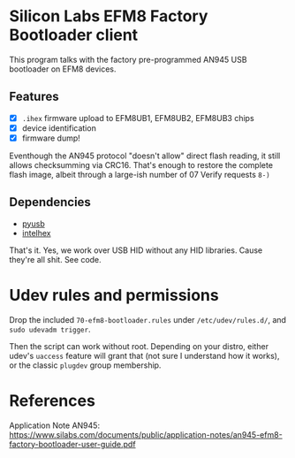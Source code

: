 # Silicon Labs EFM8 Factory Bootloader client

This program talks with the factory pre-programmed AN945 USB bootloader on EFM8 devices.

## Features ##

- [x] `.ihex` firmware upload to EFM8UB1, EFM8UB2, EFM8UB3 chips
- [x] device identification
- [x] firmware dump!

Eventhough the AN945 protocol "doesn't allow" direct flash reading, it still allows checksumming via CRC16. That's enough to restore the complete flash image, albeit through a large-ish number of 07 Verify requests `8-)`

## Dependencies ##
 - [pyusb](https://github.com/pyusb/pyusb)
 - [intelhex](https://github.com/bialix/intelhex)

That's it. Yes, we work over USB HID without any HID libraries. Cause they're all shit. See code.

# Udev rules and permissions #
Drop the included `70-efm8-bootloader.rules` under `/etc/udev/rules.d/`, and `sudo udevadm trigger`.

Then the script can work without root. Depending on your distro, either udev's `uaccess` feature will grant that (not sure I understand how it works), or the classic `plugdev` group membership.

# References
Application Note AN945: https://www.silabs.com/documents/public/application-notes/an945-efm8-factory-bootloader-user-guide.pdf
